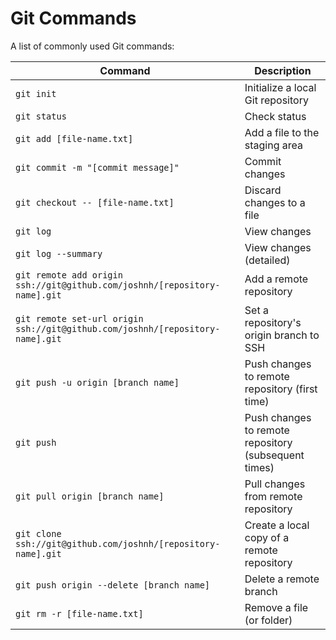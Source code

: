 Git Commands
============

A list of commonly used Git commands:

| Command | Description |
| ------- | ----------- |
| `git init` | Initialize a local Git repository | 
| `git status` | Check status |
| `git add [file-name.txt]` | Add a file to the staging area |
| `git commit -m "[commit message]"` | Commit changes |
| `git checkout -- [file-name.txt]` | Discard changes to a file |
| `git log` | View changes |
| `git log --summary` | View changes (detailed) |
| `git remote add origin ssh://git@github.com/joshnh/[repository-name].git` | Add a remote repository |
| `git remote set-url origin ssh://git@github.com/joshnh/[repository-name].git` | Set a repository's origin branch to SSH |
| `git push -u origin [branch name]` | Push changes to remote repository (first time) |
| `git push` | Push changes to remote repository (subsequent times) |
| `git pull origin [branch name]` | Pull changes from remote repository |
| `git clone ssh://git@github.com/joshnh/[repository-name].git` | Create a local copy of a remote repository |
| `git push origin --delete [branch name]` | Delete a remote branch |
| `git rm -r [file-name.txt]` | Remove a file (or folder) |